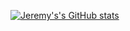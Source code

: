 [![Jeremy's's GitHub stats](https://github-readme-stats.vercel.app/api?username=jeremygottfried&count_private=true&show_icons=true&theme=cobalt&hide=stars)](https://github-readme-stats.vercel.app/api?username=jeremygottfried&count_private=true&show_icons=true&theme=cobalt&hide=stars)

